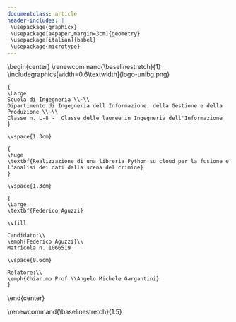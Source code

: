 ```yaml
---
documentclass: article
header-includes: |
 \usepackage{graphicx}
 \usepackage[a4paper,margin=3cm]{geometry}
 \usepackage[italian]{babel}
 \usepackage{microtype}
---
```



\begin{center}
    \renewcommand{\baselinestretch}{1}
    \includegraphics[width=0.6\textwidth]{logo-unibg.png}
    
    {
    \Large
    Scuola di Ingegneria \\~\\
    Dipartimento di Ingegneria dell'Informazione, della Gestione e della Produzione \\~\\
    Classe n. L-8 -  Classe delle lauree in Ingegneria dell'Informazione
    }

    \vspace{1.3cm}
    
    {
    \huge
    \textbf{Realizzazione di una libreria Python su cloud per la fusione e l'analisi dei dati dalla scena del crimine}
    }

    \vspace{1.3cm}
    
    {
    \Large
    \textbf{Federico Aguzzi}
        
    \vfill

    Candidato:\\
    \emph{Federico Aguzzi}\\
    Matricola n. 1066519
        
    \vspace{0.6cm}

    Relatore:\\
    \emph{Chiar.mo Prof.\\Angelo Michele Gargantini}
    }
        
\end{center}


\renewcommand{\baselinestretch}{1.5}
